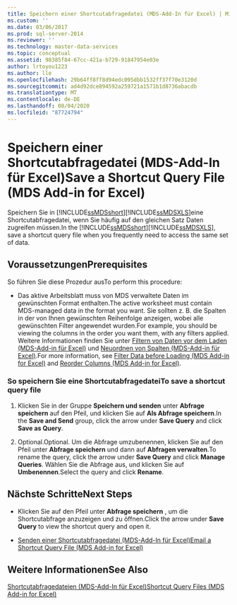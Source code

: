 ```yaml
---
title: Speichern einer Shortcutabfragedatei (MDS-Add-In für Excel) | Microsoft-Dokumentation
ms.custom: ''
ms.date: 03/06/2017
ms.prod: sql-server-2014
ms.reviewer: ''
ms.technology: master-data-services
ms.topic: conceptual
ms.assetid: 98385f84-67cc-421a-b729-91847954e03e
author: lrtoyou1223
ms.author: lle
ms.openlocfilehash: 29b64ff8ff8d94edc095dbb1532ff37f70e3120d
ms.sourcegitcommit: ad4d92dce894592a259721a1571b1d8736abacdb
ms.translationtype: MT
ms.contentlocale: de-DE
ms.lasthandoff: 08/04/2020
ms.locfileid: "87724794"
---
```

# <a name="save-a-shortcut-query-file-mds-add-in-for-excel"></a><span data-ttu-id="776fc-102">Speichern einer Shortcutabfragedatei (MDS-Add-In für Excel)</span><span class="sxs-lookup"><span data-stu-id="776fc-102">Save a Shortcut Query File (MDS Add-in for Excel)</span></span>
  <span data-ttu-id="776fc-103">Speichern Sie in [!INCLUDE[ssMDSshort](../../includes/ssmdsshort-md.md)][!INCLUDE[ssMDSXLS](../../includes/ssmdsxls-md.md)]eine Shortcutabfragedatei, wenn Sie häufig auf den gleichen Satz Daten zugreifen müssen.</span><span class="sxs-lookup"><span data-stu-id="776fc-103">In the [!INCLUDE[ssMDSshort](../../includes/ssmdsshort-md.md)][!INCLUDE[ssMDSXLS](../../includes/ssmdsxls-md.md)], save a shortcut query file when you frequently need to access the same set of data.</span></span>  
  
## <a name="prerequisites"></a><span data-ttu-id="776fc-104">Voraussetzungen</span><span class="sxs-lookup"><span data-stu-id="776fc-104">Prerequisites</span></span>  
 <span data-ttu-id="776fc-105">So führen Sie diese Prozedur aus</span><span class="sxs-lookup"><span data-stu-id="776fc-105">To perform this procedure:</span></span>  
  
-   <span data-ttu-id="776fc-106">Das aktive Arbeitsblatt muss von MDS verwaltete Daten im gewünschten Format enthalten.</span><span class="sxs-lookup"><span data-stu-id="776fc-106">The active worksheet must contain MDS-managed data in the format you want.</span></span> <span data-ttu-id="776fc-107">Sie sollten z. B. die Spalten in der von Ihnen gewünschten Reihenfolge anzeigen, wobei alle gewünschten Filter angewendet wurden.</span><span class="sxs-lookup"><span data-stu-id="776fc-107">For example, you should be viewing the columns in the order you want them, with any filters applied.</span></span> <span data-ttu-id="776fc-108">Weitere Informationen finden Sie unter [Filtern von Daten vor dem Laden &#40;MDS-Add-in für Excel&#41;](filter-data-before-exporting-mds-add-in-for-excel.md) und [Neuordnen von Spalten &#40;MDS-Add-in für Excel&#41;](reorder-columns-mds-add-in-for-excel.md).</span><span class="sxs-lookup"><span data-stu-id="776fc-108">For more information, see [Filter Data before Loading &#40;MDS Add-in for Excel&#41;](filter-data-before-exporting-mds-add-in-for-excel.md) and [Reorder Columns &#40;MDS Add-in for Excel&#41;](reorder-columns-mds-add-in-for-excel.md).</span></span>  
  
### <a name="to-save-a-shortcut-query-file"></a><span data-ttu-id="776fc-109">So speichern Sie eine Shortcutabfragedatei</span><span class="sxs-lookup"><span data-stu-id="776fc-109">To save a shortcut query file</span></span>  
  
1.  <span data-ttu-id="776fc-110">Klicken Sie in der Gruppe **Speichern und senden** unter **Abfrage speichern** auf den Pfeil, und klicken Sie auf **Als Abfrage speichern**.</span><span class="sxs-lookup"><span data-stu-id="776fc-110">In the **Save and Send** group, click the arrow under **Save Query** and click **Save as Query**.</span></span>  
  
2.  <span data-ttu-id="776fc-111">Optional.</span><span class="sxs-lookup"><span data-stu-id="776fc-111">Optional.</span></span> <span data-ttu-id="776fc-112">Um die Abfrage umzubenennen, klicken Sie auf den Pfeil unter **Abfrage speichern** und dann auf **Abfragen verwalten**.</span><span class="sxs-lookup"><span data-stu-id="776fc-112">To rename the query, click the arrow under **Save Query** and click **Manage Queries**.</span></span> <span data-ttu-id="776fc-113">Wählen Sie die Abfrage aus, und klicken Sie auf **Umbenennen**.</span><span class="sxs-lookup"><span data-stu-id="776fc-113">Select the query and click **Rename**.</span></span>  
  
## <a name="next-steps"></a><span data-ttu-id="776fc-114">Nächste Schritte</span><span class="sxs-lookup"><span data-stu-id="776fc-114">Next Steps</span></span>  
  
-   <span data-ttu-id="776fc-115">Klicken Sie auf den Pfeil unter **Abfrage speichern** , um die Shortcutabfrage anzuzeigen und zu öffnen.</span><span class="sxs-lookup"><span data-stu-id="776fc-115">Click the arrow under **Save Query** to view the shortcut query and open it.</span></span>  
  
-   [<span data-ttu-id="776fc-116">Senden einer Shortcutabfragedatei &#40;MDS-Add-In für Excel&#41;</span><span class="sxs-lookup"><span data-stu-id="776fc-116">Email a Shortcut Query File &#40;MDS Add-in for Excel&#41;</span></span>](email-a-shortcut-query-file-mds-add-in-for-excel.md)  
  
## <a name="see-also"></a><span data-ttu-id="776fc-117">Weitere Informationen</span><span class="sxs-lookup"><span data-stu-id="776fc-117">See Also</span></span>  
 [<span data-ttu-id="776fc-118">Shortcutabfragedateien &#40;MDS-Add-In für Excel&#41;</span><span class="sxs-lookup"><span data-stu-id="776fc-118">Shortcut Query Files &#40;MDS Add-in for Excel&#41;</span></span>](shortcut-query-files-mds-add-in-for-excel.md)  
  
  
